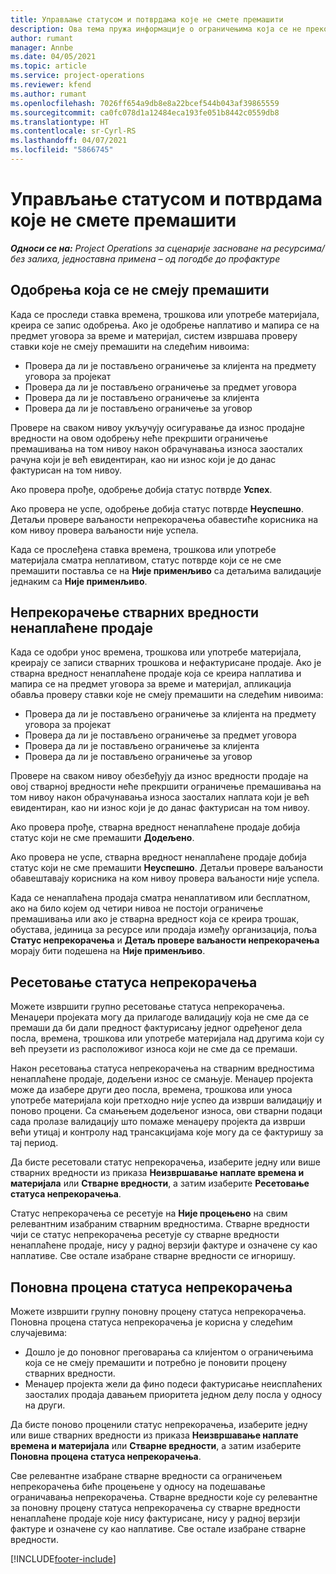 ```yaml
---
title: Управљање статусом и потврдама које не смете премашити
description: Ова тема пружа информације о ограничењима која се не прекорачују у услузи Project Operations.
author: rumant
manager: Annbe
ms.date: 04/05/2021
ms.topic: article
ms.service: project-operations
ms.reviewer: kfend
ms.author: rumant
ms.openlocfilehash: 7026ff654a9db8e8a22bcef544b043af39865559
ms.sourcegitcommit: ca0fc078d1a12484eca193fe051b8442c0559db8
ms.translationtype: HT
ms.contentlocale: sr-Cyrl-RS
ms.lasthandoff: 04/07/2021
ms.locfileid: "5866745"
---
```

# <a name="manage-not-to-exceed-status-and-validations"></a>Управљање статусом и потврдама које не смете премашити 

_**Односи се на:** Project Operations за сценарије засноване на ресурсима/без залиха, једноставна примена – од погодбе до профактуре_

## <a name="not-to-exceed-on-approvals"></a>Одобрења која се не смеју премашити

Када се проследи ставка времена, трошкова или употребе материјала, креира се запис одобрења. Ако је одобрење наплативо и мапира се на предмет уговора за време и материјал, систем извршава проверу ставки које не смеју премашити на следећим нивоима:

  - Провера да ли је постављено ограничење за клијента на предмету уговора за пројекат
  - Провера да ли је постављено ограничење за предмет уговора
  - Провера да ли је постављено ограничење за клијента
  - Провера да ли је постављено ограничење за уговор

Провере на сваком нивоу укључују осигуравање да износ продајне вредности на овом одобрењу неће прекршити ограничење премашивања на том нивоу након обрачунавања износа заосталих рачуна који је већ евидентиран, као ни износ који је до данас фактурисан на том нивоу.

Ако провера прође, одобрење добија статус потврде **Успех**.

Ако провера не успе, одобрење добија статус потврде **Неуспешно**. Детаљи провере ваљаности непрекорачења обавестиће корисника на ком нивоу провера ваљаности није успела.

Када се прослеђена ставка времена, трошкова или употребе материјала сматра неплативом, статус потврде који се не сме премашити поставља се на **Није применљиво** са детаљима валидације једнаким са **Није применљиво**.

## <a name="not-to-exceed-on-unbilled-sales-actuals"></a>Непрекорачење стварних вредности ненаплаћене продаје

Када се одобри унос времена, трошкова или употребе материјала, креирају се записи стварних трошкова и нефактурисане продаје. Ако је стварна вредност ненаплаћене продаје која се креира наплатива и мапира се на предмет уговора за време и материјал, апликација обавља проверу ставки које не смеју премашити на следећим нивоима:

  - Провера да ли је постављено ограничење за клијента на предмету уговора за пројекат
  - Провера да ли је постављено ограничење за предмет уговора
  - Провера да ли је постављено ограничење за клијента
  - Провера да ли је постављено ограничење за уговор

Провере на сваком нивоу обезбеђују да износ вредности продаје на овој стварној вредности неће прекршити ограничење премашивања на том нивоу након обрачунавања износа заосталих наплата који је већ евидентиран, као ни износ који је до данас фактурисан на том нивоу.

Ако провера прође, стварна вредност ненаплаћене продаје добија статус који не сме премашити **Додељено**.

Ако провера не успе, стварна вредност ненаплаћене продаје добија статус који не сме премашити **Неуспешно**. Детаљи провере ваљаности обавештавају корисника на ком нивоу провера ваљаности није успела.

Када се ненаплаћена продаја сматра ненаплативом или бесплатном, ако на било којем од четири нивоа не постоји ограничење премашивања или ако је стварна вредност која се креира трошак, обустава, јединица за ресурсе или продаја између организација, поља **Статус непрекорачења** и **Детаљ провере ваљаности непрекорачења** морају бити подешена на **Није применљиво**.

## <a name="reset-the-not-to-exceed-status"></a>Ресетовање статуса непрекорачења

Можете извршити групно ресетовање статуса непрекорачења. Менаџери пројеката могу да прилагоде валидацију која не сме да се премаши да би дали предност фактурисању једног одређеног дела посла, времена, трошкова или употребе материјала над другима који су већ преузети из расположивог износа који не сме да се премаши.

Након ресетовања статуса непрекорачења на стварним вредностима ненаплаћене продаје, додељени износ се смањује. Менаџер пројекта може да изабере други део посла, времена, трошкова или уноса употребе материјала који претходно није успео да изврши валидацију и поново процени. Са смањењем додељеног износа, ови стварни подаци сада пролазе валидацију што помаже менаџеру пројекта да изврши већи утицај и контролу над трансакцијама које могу да се фактуришу за тај период.

Да бисте ресетовали статус непрекорачења, изаберите једну или више стварних вредности из приказа **Неизвршавање наплате времена и материјала** или **Стварне вредности**, а затим изаберите **Ресетовање статуса непрекорачења**.

Статус непрекорачења се ресетује на **Није процењено** на свим релевантним изабраним стварним вредностима. Стварне вредности чији се статус непрекорачења ресетује су стварне вредности ненаплаћене продаје, нису у радној верзији фактуре и означене су као наплативе. Све остале изабране стварне вредности се игноришу.

## <a name="reevaluate-not-to-exceed-status"></a>Поновна процена статуса непрекорачења

Можете извршити групну поновну процену статуса непрекорачења. Поновна процена статуса непрекорачења је корисна у следећим случајевима:

  - Дошло је до поновног преговарања са клијентом о ограничењима која се не смеју премашити и потребно је поновити процену стварних вредности.
  - Менаџер пројекта жели да фино подеси фактурисање неисплаћених заосталих продаја давањем приоритета једном делу посла у односу на други.

Да бисте поново проценили статус непрекорачења, изаберите једну или више стварних вредности из приказа **Неизвршавање наплате времена и материјала** или **Стварне вредности**, а затим изаберите **Поновна процена статуса непрекорачења**.

Све релевантне изабране стварне вредности са ограничењем непрекорачења биће процењене у односу на подешавање ограничавања непрекорачења. Стварне вредности које су релевантне за поновну процену статуса непрекорачења су стварне вредности ненаплаћене продаје које нису фактурисане, нису у радној верзији фактуре и означене су као наплативе. Све остале изабране стварне вредности.


[!INCLUDE[footer-include](../../includes/footer-banner.md)]
